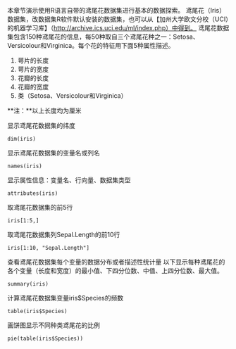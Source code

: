 
本章节演示使用R语言自带的鸢尾花数据集进行基本的数据探索。
鸢尾花（Iris）数据集，改数据集R软件默认安装的数据集，也可以从【加州大学欧文分校（UCI）的机器学习库】（http://archive.ics.uci.edu/ml/index.php）中得到。
鸢尾花数据集包含150种鸢尾花的信息，每50种取自三个鸢尾花种之一：Setosa、Versicolour和Virginica。每个花的特征用下面5种属性描述。

1. 萼片的长度
2. 萼片的宽度
3. 花瓣的长度
4. 花瓣的宽度
5. 类（Setosa、Versicolour和Virginica）

**注：**以上长度均为厘米

显示鸢尾花数据集的纬度
```r_tryit
dim(iris)
```
显示鸢尾花数据集的变量名或列名
```r_tryit
names(iris)
```
显示属性信息：变量名、行向量、数据集类型
```r_tryit
attributes(iris)
```
取鸢尾花数据集的前5行
```r_tryit
iris[1:5,]
```
取鸢尾花数据集列Sepal.Length的前10行
```r_tryit
iris[1:10, "Sepal.Length"]
```
查看鸢尾花数据集每个变量的数据分布或者描述性统计量
以下显示每种鸢尾花的各个变量（长度和宽度）的最小值、下四分位数、中值、上四分位数、最大值。

```r_tryit
summary(iris)
```
计算鸢尾花数据集变量iris$Species的频数
```r_tryit
table(iris$Species)
```
画饼图显示不同种类鸢尾花的比例
```r_tryit
pie(table(iris$Species))
```


